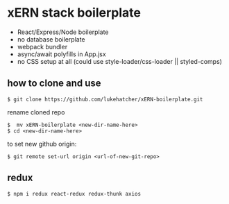 # xERN stack boilerplate
- React/Express/Node boilerplate
- no database boilerplate
- webpack bundler
- async/await polyfills in App.jsx
- no CSS setup at all (could use style-loader/css-loader || styled-comps)

## how to clone and use
```
$ git clone https://github.com/lukehatcher/xERN-boilerplate.git
```
rename cloned repo
```
$  mv xERN-boilerplate <new-dir-name-here>
$ cd <new-dir-name-here>
```
to set new github origin:
```
$ git remote set-url origin <url-of-new-git-repo>
```

## redux
```
$ npm i redux react-redux redux-thunk axios
```

